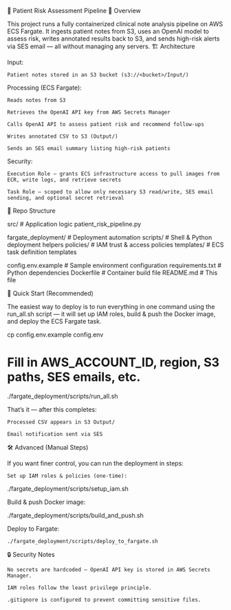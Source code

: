 🧠 Patient Risk Assessment Pipeline
📌 Overview

This project runs a fully containerized clinical note analysis pipeline on AWS ECS Fargate.
It ingests patient notes from S3, uses an OpenAI model to assess risk, writes annotated results back to S3, and sends high-risk alerts via SES email — all without managing any servers.
🏗 Architecture

Input:

    Patient notes stored in an S3 bucket (s3://<bucket>/Input/)

Processing (ECS Fargate):

    Reads notes from S3

    Retrieves the OpenAI API key from AWS Secrets Manager

    Calls OpenAI API to assess patient risk and recommend follow-ups

    Writes annotated CSV to S3 (Output/)

    Sends an SES email summary listing high-risk patients

Security:

    Execution Role — grants ECS infrastructure access to pull images from ECR, write logs, and retrieve secrets

    Task Role — scoped to allow only necessary S3 read/write, SES email sending, and optional secret retrieval

📂 Repo Structure

src/                    # Application logic
    patient_risk_pipeline.py

fargate_deployment/     # Deployment automation
    scripts/            # Shell & Python deployment helpers
    policies/           # IAM trust & access policies
    templates/          # ECS task definition templates

config.env.example      # Sample environment configuration
requirements.txt        # Python dependencies
Dockerfile              # Container build file
README.md               # This file

🚀 Quick Start (Recommended)

The easiest way to deploy is to run everything in one command using the run_all.sh script — it will set up IAM roles, build & push the Docker image, and deploy the ECS Fargate task.

cp config.env.example config.env
# Fill in AWS_ACCOUNT_ID, region, S3 paths, SES emails, etc.

./fargate_deployment/scripts/run_all.sh

That’s it — after this completes:

    Processed CSV appears in S3 Output/

    Email notification sent via SES

🛠 Advanced (Manual Steps)

If you want finer control, you can run the deployment in steps:

    Set up IAM roles & policies (one-time):

./fargate_deployment/scripts/setup_iam.sh

Build & push Docker image:

./fargate_deployment/scripts/build_and_push.sh

Deploy to Fargate:

    ./fargate_deployment/scripts/deploy_to_fargate.sh

🔒 Security Notes

    No secrets are hardcoded — OpenAI API key is stored in AWS Secrets Manager.

    IAM roles follow the least privilege principle.

    .gitignore is configured to prevent committing sensitive files.